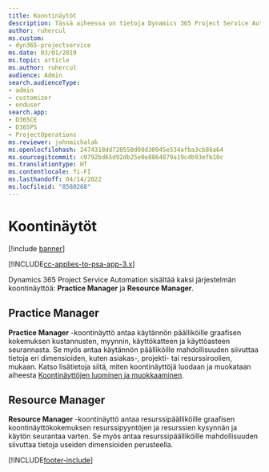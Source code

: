 ```yaml
---
title: Koontinäytöt
description: Tässä aiheessa on tietoja Dynamics 365 Project Service Automation -järjestelmään sisältyvistä raportoinnin koontinäytöistä.
author: ruhercul
ms.custom:
- dyn365-projectservice
ms.date: 03/01/2019
ms.topic: article
ms.author: ruhercul
audience: Admin
search.audienceType:
- admin
- customizer
- enduser
search.app:
- D365CE
- D365PS
- ProjectOperations
ms.reviewer: johnmichalak
ms.openlocfilehash: 2474318dd720550d08d30945e534afba3cb86a64
ms.sourcegitcommit: c0792bd65d92db25e0e8864879a19c4b93efb10c
ms.translationtype: HT
ms.contentlocale: fi-FI
ms.lasthandoff: 04/14/2022
ms.locfileid: "8580268"
---
```

# <a name="dashboards"></a>Koontinäytöt

[!include [banner](../includes/psa-now-project-operations.md)]

[!INCLUDE[cc-applies-to-psa-app-3.x](../includes/cc-applies-to-psa-app-3x.md)]

Dynamics 365 Project Service Automation sisältää kaksi järjestelmän koontinäyttöä: **Practice Manager** ja **Resource Manager**.

## <a name="practice-manager"></a>Practice Manager 

**Practice Manager** -koontinäyttö antaa käytännön päälliköille graafisen kokemuksen kustannusten, myynnin, käyttökatteen ja käyttöasteen seurannasta. Se myös antaa käytännön päälliköille mahdollisuuden siivuttaa tietoja eri dimensioiden, kuten asiakas-, projekti- tai resurssiroolien, mukaan. Katso lisätietoja siitä, miten koontinäyttöjä luodaan ja muokataan aiheesta [Koontinäyttöjen luominen ja muokkaaminen](/dynamics365/customerengagement/on-premises/customize/create-edit-dashboards).

## <a name="resource-manager"></a>Resource Manager 

**Resource Manager** -koontinäyttö antaa resurssipäälliköille graafisen koontinäyttökokemuksen resurssipyyntöjen ja resurssien kysynnän ja käytön seurantaa varten. Se myös antaa resurssipäälliköille mahdollisuuden siivuttaa tietoja useiden dimensioiden perusteella.


[!INCLUDE[footer-include](../includes/footer-banner.md)]
